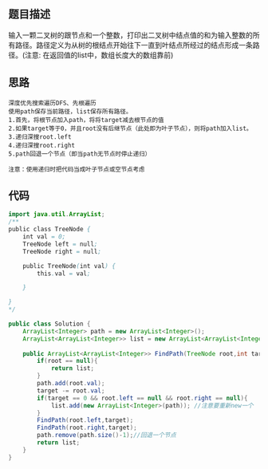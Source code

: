 ## 题目描述

输入一颗二叉树的跟节点和一个整数，打印出二叉树中结点值的和为输入整数的所有路径。路径定义为从树的根结点开始往下一直到叶结点所经过的结点形成一条路径。(注意: 在返回值的list中，数组长度大的数组靠前)

## 思路

    深度优先搜索遍历DFS、先根遍历
    使用path保存当前路径，list保存所有路径。
    1.首先，将根节点加入path，将将target减去根节点的值
    2.如果target等于0，并且root没有后继节点（此处即为叶子节点），则将path加入list。
    3.递归深搜root.left
    4.递归深搜root.right
    5.path回退一个节点（即当path无节点时停止递归）
    
    注意：使用递归时把代码当成叶子节点或空节点考虑


## 代码

```java
import java.util.ArrayList;
/**
public class TreeNode {
    int val = 0;
    TreeNode left = null;
    TreeNode right = null;

    public TreeNode(int val) {
        this.val = val;

    }

}
*/

public class Solution {
    ArrayList<Integer> path = new ArrayList<Integer>();
    ArrayList<ArrayList<Integer>> list = new ArrayList<ArrayList<Integer>>();
    
    public ArrayList<ArrayList<Integer>> FindPath(TreeNode root,int target) {
        if(root == null){
            return list;
        }
        path.add(root.val);
        target -= root.val;
        if(target == 0 && root.left == null && root.right == null){
            list.add(new ArrayList<Integer>(path)); //注意要重新new一个  否则后面的操作会影响这个结果  所以最后回退到把根节点回退了，path就为空
        }
        FindPath(root.left,target);
        FindPath(root.right,target);
        path.remove(path.size()-1);//回退一个节点
        return list;
    }
}
```





